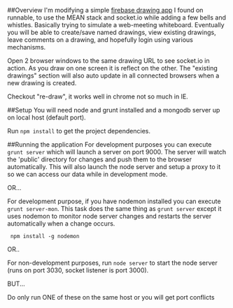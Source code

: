 ##Overview
I'm modifying a simple [firebase drawing app](http://runnable.com/UnA1wDlk6cVmAAAr/firebase-collaborative-drawing-example-for-javascript)
I found on runnable, to use the MEAN stack and socket.io while adding a few bells and whistles.
Basically trying to simulate a web-meeting whiteboard.
Eventually you will be able to create/save named drawings, view existing drawings, leave comments on a drawing,
and hopefully login using various mechanisms.

Open 2 browser windows to the same drawing URL to see socket.io in action. As you draw on one
screen it is reflect on the other. The "existing drawings" section will also auto update in all
connected browsers when a new drawing is created.

Checkout "re-draw", it works well in chrome not so much in IE.

##Setup
You will need node and grunt installed and a mongodb server up on local host (default port).

Run ```npm install``` to get the project dependencies.

##Running the application
For development purposes you can execute ```grunt server``` which will launch a server on port 9000.
The server will watch the 'public' directory for changes and push them to the browser automatically.
This will also launch the node server and setup a proxy to it so we can access our data while in development mode.

OR...

For development purpose, if you have nodemon installed you can execute ```grunt server-mon```.
This task does the same thing as ```grunt server``` except it uses nodemon to monitor node server
changes and restarts the server automatically when a change occurs.

     npm install -g nodemon

OR..

For non-development purposes, run ```node server``` to start the node server (runs on port 3030, socket listener is port 3000).

BUT...

Do only run ONE of these on the same host or you will get port conflicts